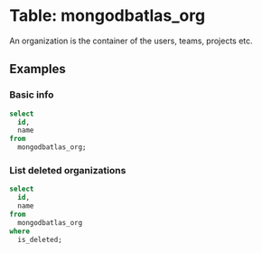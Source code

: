 # Table: mongodbatlas_org

An organization is the container of the users, teams, projects etc.

## Examples

### Basic info

```sql
select
  id,
  name
from
  mongodbatlas_org;
```

### List deleted organizations

```sql
select
  id,
  name
from
  mongodbatlas_org
where
  is_deleted;
```
